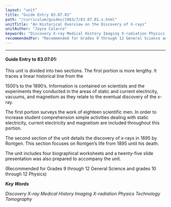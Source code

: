 ```yaml
---
layout: "unit"
title: "Guide Entry 83.07.01"
path: "/curriculum/guides/1983/7/83.07.01.x.html"
unitTitle: "An Historical Overview on the Discovery of X-rays"
unitAuthor: "Joyce Calarco"
keywords: "Discovery X-ray Medical History Imaging X-radiation Physics Technology Tomography"
recommendedFor: "Recommended for Grades 9 through 12 General Science and grades 10 through 12 Physics"
---
```

<body>
<hr/>
 <h4>
  Guide Entry to 83.07.01:
 </h4>
 This unit is divided into two sections.  The first portion is more lengthy.  It traces a linear historical line from the
 <p>
  1500’s to the 1890’s.  Information is contained on scientists and the experiments they conducted in the areas of static and current electricity, vacuums, and magnetism as they relate to the eventual discovery of the x-ray.
 </p>
 <p>
  The first portion surveys the work of eighteen scientific men.  In order to increase student comprehension simple activities dealing with static electricity, current electricity and magnetism are included throughout this portion.
 </p>
 <p>
  The second section of the unit details the discovery of x-rays in 1895 by Rontgen.  This section focuses on Rontgen’s life from 1895 until his death.
 </p>
 <p>
  The unit includes four biographical worksheets and a twenty-five slide presentation was also prepared to accompany the unit.
 </p>
 <p>
  (Recommended for Grades 9 through 12 General Science and grades 10 through 12 Physics)
 </p>
<p>
  <b>
   <i>
    Key Words
   </i>
  </b>
  <br/>
 </p>
 <p>
  <i>
   Discovery X-ray Medical History Imaging X-radiation Physics Technology Tomography
  </i>
 </p>

</body>
